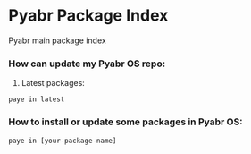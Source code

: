 # Pyabr Package Index

Pyabr main package index

### How can update my Pyabr OS repo:

1. Latest packages:

```shell
paye in latest
```

### How to install or update some packages in Pyabr OS:

```shell
paye in [your-package-name]
```